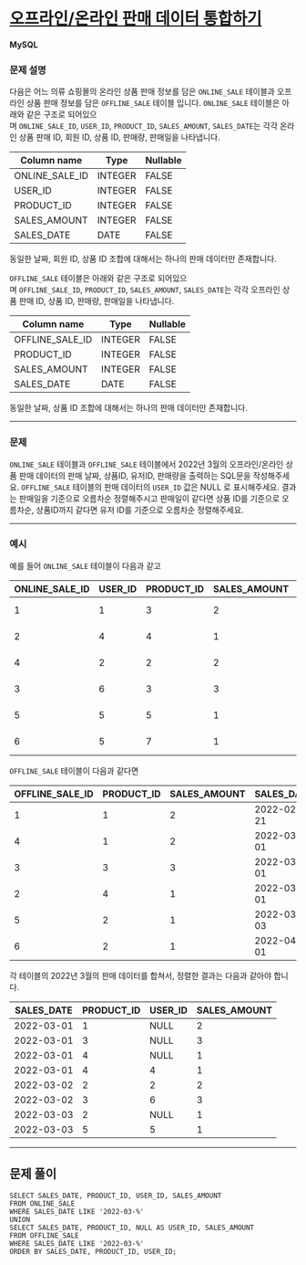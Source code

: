# [오프라인/온라인 판매 데이터 통합하기](https://school.programmers.co.kr/learn/courses/30/lessons/131537)

**MySQL**

### **문제 설명**

다음은 어느 의류 쇼핑몰의 온라인 상품 판매 정보를 담은 `ONLINE_SALE` 테이블과 오프라인 상품 판매 정보를 담은 `OFFLINE_SALE` 테이블 입니다. `ONLINE_SALE` 테이블은 아래와 같은 구조로 되어있으며 `ONLINE_SALE_ID`, `USER_ID`, `PRODUCT_ID`, `SALES_AMOUNT`, `SALES_DATE`는 각각 온라인 상품 판매 ID, 회원 ID, 상품 ID, 판매량, 판매일을 나타냅니다.

| Column name | Type | Nullable |
| --- | --- | --- |
| ONLINE_SALE_ID | INTEGER | FALSE |
| USER_ID | INTEGER | FALSE |
| PRODUCT_ID | INTEGER | FALSE |
| SALES_AMOUNT | INTEGER | FALSE |
| SALES_DATE | DATE | FALSE |

동일한 날짜, 회원 ID, 상품 ID 조합에 대해서는 하나의 판매 데이터만 존재합니다.

`OFFLINE_SALE` 테이블은 아래와 같은 구조로 되어있으며 `OFFLINE_SALE_ID`, `PRODUCT_ID`, `SALES_AMOUNT`, `SALES_DATE`는 각각 오프라인 상품 판매 ID, 상품 ID, 판매량, 판매일을 나타냅니다.

| Column name | Type | Nullable |
| --- | --- | --- |
| OFFLINE_SALE_ID | INTEGER | FALSE |
| PRODUCT_ID | INTEGER | FALSE |
| SALES_AMOUNT | INTEGER | FALSE |
| SALES_DATE | DATE | FALSE |

동일한 날짜, 상품 ID 조합에 대해서는 하나의 판매 데이터만 존재합니다.

---

### 문제

`ONLINE_SALE` 테이블과 `OFFLINE_SALE` 테이블에서 2022년 3월의 오프라인/온라인 상품 판매 데이터의 판매 날짜, 상품ID, 유저ID, 판매량을 출력하는 SQL문을 작성해주세요. `OFFLINE_SALE` 테이블의 판매 데이터의 `USER_ID` 값은 NULL 로 표시해주세요. 결과는 판매일을 기준으로 오름차순 정렬해주시고 판매일이 같다면 상품 ID를 기준으로 오름차순, 상품ID까지 같다면 유저 ID를 기준으로 오름차순 정렬해주세요.

---

### 예시

예를 들어 `ONLINE_SALE` 테이블이 다음과 같고

| ONLINE_SALE_ID | USER_ID | PRODUCT_ID | SALES_AMOUNT | SALES_DATE |
| --- | --- | --- | --- | --- |
| 1 | 1 | 3 | 2 | 2022-02-25 |
| 2 | 4 | 4 | 1 | 2022-03-01 |
| 4 | 2 | 2 | 2 | 2022-03-02 |
| 3 | 6 | 3 | 3 | 2022-03-02 |
| 5 | 5 | 5 | 1 | 2022-03-03 |
| 6 | 5 | 7 | 1 | 2022-04-06 |

`OFFLINE_SALE` 테이블이 다음과 같다면

| OFFLINE_SALE_ID | PRODUCT_ID | SALES_AMOUNT | SALES_DATE |
| --- | --- | --- | --- |
| 1 | 1 | 2 | 2022-02-21 |
| 4 | 1 | 2 | 2022-03-01 |
| 3 | 3 | 3 | 2022-03-01 |
| 2 | 4 | 1 | 2022-03-01 |
| 5 | 2 | 1 | 2022-03-03 |
| 6 | 2 | 1 | 2022-04-01 |

각 테이블의 2022년 3월의 판매 데이터를 합쳐서, 정렬한 결과는 다음과 같아야 합니다.

| SALES_DATE | PRODUCT_ID | USER_ID | SALES_AMOUNT |
| --- | --- | --- | --- |
| 2022-03-01 | 1 | NULL | 2 |
| 2022-03-01 | 3 | NULL | 3 |
| 2022-03-01 | 4 | NULL | 1 |
| 2022-03-01 | 4 | 4 | 1 |
| 2022-03-02 | 2 | 2 | 2 |
| 2022-03-02 | 3 | 6 | 3 |
| 2022-03-03 | 2 | NULL | 1 |
| 2022-03-03 | 5 | 5 | 1 |

---

## 문제 풀이
```mysql
SELECT SALES_DATE, PRODUCT_ID, USER_ID, SALES_AMOUNT
FROM ONLINE_SALE
WHERE SALES_DATE LIKE '2022-03-%'
UNION
SELECT SALES_DATE, PRODUCT_ID, NULL AS USER_ID, SALES_AMOUNT
FROM OFFLINE_SALE
WHERE SALES_DATE LIKE '2022-03-%'
ORDER BY SALES_DATE, PRODUCT_ID, USER_ID;
```
